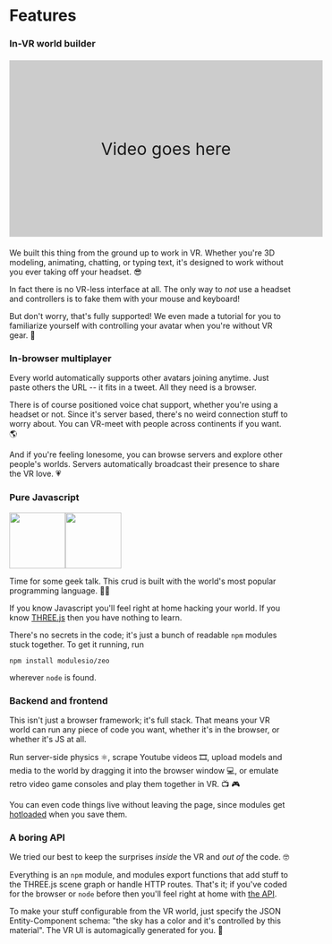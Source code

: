 # Features

### In-VR world builder

<div style="display: flex; background-color: #CCC; width: 560px; height: 315px; margin: 20px 0; justify-content: center; align-items: center; font-size: 30px; font-weight: 400;">Video goes here</div>

We built this thing from the ground up to work in VR. Whether you're 3D modeling, animating, chatting, or typing text, it's designed to work without you ever taking off your headset. &#x1F60E;

In fact there is no VR-less interface at all. The only way to _not_ use a headset and controllers is to fake them with your mouse and keyboard!

But don't worry, that's fully supported! We even made a tutorial for you to familiarize yourself with controlling your avatar when you're without VR gear. &#x1F50C;

### In-browser multiplayer

Every world automatically supports other avatars joining anytime. Just paste others the URL -- it fits in a tweet. All they need is a browser.

There is of course positioned voice chat support, whether you're using a headset or not. Since it's server based, there's no weird connection stuff to worry about. You can VR-meet with people across continents if you want. &#x1F30E;

And if you're feeling lonesome, you can browse servers and explore other people's worlds. Servers automatically broadcast their presence to share the VR love. &#x1F497;

### Pure Javascript

<div style="display: flex;"?>
  <img src="/img/nodejs.svg" width=100 height=100>
  <img src="/img/npm.svg" width=100 height=100>
</div>

Time for some geek talk. This crud is built with the world's most popular programming language. &#x1F468;&#x200D;&#x1F4BB;

If you know Javascript you'll feel right at home hacking your world. If you know [THREE.js](https://threejs.org/) then you have nothing to learn.

There's no secrets in the code; it's just a bunch of readable `npm` modules stuck together. To get it running, run

```
npm install modulesio/zeo
```

wherever `node` is found.

### Backend and frontend

This isn't just a browser framework; it's full stack. That means your VR world can run any piece of code you want, whether it's in the browser, or whether it's JS at all.

Run server-side physics &#x269B;, scrape Youtube videos &#x1F39E;, upload models and media to the world by dragging it into the browser window &#x1F4BB;, or emulate retro video game consoles and play them together in VR. &#x1F4FA; &#x1F3AE;

You can even code things live without leaving the page, since modules get [hotloaded](https://en.wikipedia.org/wiki/Hot_swapping) when you save them.

### A boring API

We tried our best to keep the surprises _inside_ the VR and _out of_ the code. &#x1F913;

Everything is an `npm` module, and modules export functions that add stuff to the THREE.js scene graph or handle HTTP routes. That's it; if you've coded for the browser or `node` before then you'll feel right at home with [the API](/docs/api).

To make your stuff configurable from the VR world, just specify the JSON Entity-Component schema: "the sky has a color and it's controlled by this material". The VR UI is automagically generated for you. &#x1F984;
